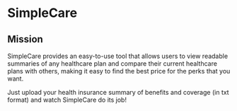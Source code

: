 # SimpleCare

## Mission
  SimpleCare provides an easy-to-use tool that allows users to view readable summaries of any healthcare plan and compare their current healthcare plans with others, making it easy to find the best price for the perks that you want.

  Just upload your health insurance summary of benefits and coverage (in txt format) and watch SimpleCare do its job!
